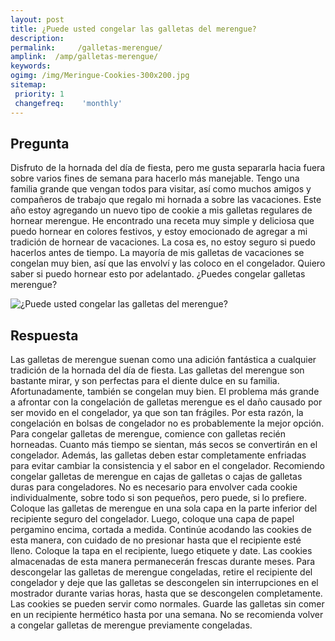 ```yaml
---
layout: post
title: ¿Puede usted congelar las galletas del merengue?  
description: 
permalink:     /galletas-merengue/
amplink:  /amp/galletas-merengue/
keywords: 
ogimg: /img/Meringue-Cookies-300x200.jpg
sitemap:
 priority: 1
 changefreq:    'monthly'
---
```




## Pregunta

Disfruto de la hornada del día de fiesta, pero me gusta separarla hacia fuera sobre varios fines de semana para hacerlo más manejable. Tengo una familia grande que vengan todos para visitar, así como muchos amigos y compañeros de trabajo que regalo mi hornada a sobre las vacaciones. Este año estoy agregando un nuevo tipo de cookie a mis galletas regulares de hornear merengue. He encontrado una receta muy simple y deliciosa que puedo hornear en colores festivos, y estoy emocionado de agregar a mi tradición de hornear de vacaciones. La cosa es, no estoy seguro si puedo hacerlos antes de tiempo. La mayoría de mis galletas de vacaciones se congelan muy bien, así que las envolví y las coloco en el congelador. Quiero saber si puedo hornear esto por adelantado. ¿Puedes congelar galletas merengue?


![¿Puede usted congelar las galletas del merengue?](https://sepuedecongelar.com/img/Meringue-Cookies-300x200.jpg "¿Puede usted congelar las galletas del merengue?" )


## Respuesta

Las galletas de merengue suenan como una adición fantástica a cualquier tradición de la hornada del día de fiesta. Las galletas del merengue son bastante mirar, y son perfectas para el diente dulce en su familia. Afortunadamente, también se congelan muy bien. El problema más grande a afrontar con la congelación de galletas merengue es el daño causado por ser movido en el congelador, ya que son tan frágiles. Por esta razón, la congelación en bolsas de congelador no es probablemente la mejor opción.
Para congelar galletas de merengue, comience con galletas recién horneadas. Cuanto más tiempo se sientan, más secos se convertirán en el congelador. Además, las galletas deben estar completamente enfriadas para evitar cambiar la consistencia y el sabor en el congelador.
Recomiendo congelar galletas de merengue en cajas de galletas o cajas de galletas duras para congeladores. No es necesario para envolver cada cookie individualmente, sobre todo si son pequeños, pero puede, si lo prefiere. Coloque las galletas de merengue en una sola capa en la parte inferior del recipiente seguro del congelador. Luego, coloque una capa de papel pergamino encima, cortada a medida. Continúe acodando las cookies de esta manera, con cuidado de no presionar hasta que el recipiente esté lleno. Coloque la tapa en el recipiente, luego etiquete y date. Las cookies almacenadas de esta manera permanecerán frescas durante meses.
Para descongelar las galletas de merengue congeladas, retire el recipiente del congelador y deje que las galletas se descongelen sin interrupciones en el mostrador durante varias horas, hasta que se descongelen completamente. Las cookies se pueden servir como normales. Guarde las galletas sin comer en un recipiente hermético hasta por una semana. No se recomienda volver a congelar galletas de merengue previamente congeladas.
